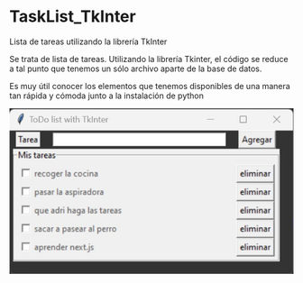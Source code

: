# TaskList_TkInter
Lista de tareas utilizando la librería TkInter

Se trata de lista de tareas. 
Utilizando la librería Tkinter, el código se reduce a tal punto que tenemos un sólo archivo aparte de la base de datos.

Es muy útil conocer los elementos que tenemos disponibles de una manera tan rápida y cómoda junto a la instalación de python

![Screenshot](screenshot.jpg)
